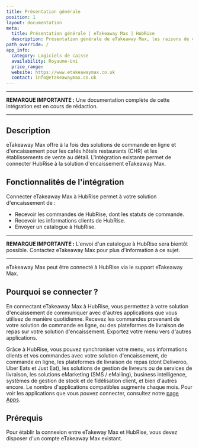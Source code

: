 ```yaml
---
title: Présentation générale
position: 1
layout: documentation
meta:
  title: Présentation générale | eTakeaway Max | HubRise
  description: Présentation générale de eTakeaway Max, les raisons de connecter votre caisse à HubRise et les fonctionnalités de l'intégration avec HubRise.
path_override: /
app_info:
  category: Logiciels de caisse
  availability: Royaume-Uni
  price_range:
  website: https://www.etakeawaymax.co.uk
  contact: info@etakeawaymax.co.uk
---
```


---

**REMARQUE IMPORTANTE :** Une documentation complète de cette intégration est en cours de rédaction.

---

## Description

eTakeaway Max offre à la fois des solutions de commande en ligne et d'encaissement pour les cafés hôtels restaurants (CHR) et les établissements de vente au détail. L'intégration existante permet de connecter HubRise à la solution d'encaissement eTakeaway Max.

## Fonctionnalités de l'intégration

Connecter eTakeaway Max à HubRise permet à votre solution d'encaissement de :

- Recevoir les commandes de HubRise, dont les statuts de commande.
- Recevoir les informations clients de HubRise.
- Envoyer un catalogue à HubRise.

---

**REMARQUE IMPORTANTE :** L'envoi d'un catalogue à HubRise sera bientôt possible. Contactez eTakeaway Max pour plus d'information à ce sujet.

---

eTakeaway Max peut être connecté à HubRise via le support eTakeaway Max.

## Pourquoi se connecter ?

En connectant eTakeaway Max à HubRise, vous permettez à votre solution d'encaissement de communiquer avec d'autres applications que vous utilisez de manière quotidienne. Recevez les commandes provenant de votre solution de commande en ligne, ou des plateformes de livraison de repas sur votre solution d'encaissement. Exportez votre menu vers d'autres applications.

Grâce à HubRise, vous pouvez synchroniser votre menu, vos informations clients et vos commandes avec votre solution d'encaissement, de commande en ligne, les plateformes de livraison de repas (dont Deliveroo, Uber Eats et Just Eat), les solutions de gestion de livreurs ou de services de livraison, les solutions eMarketing (SMS / eMailing), business intelligence, systèmes de gestion de stock et de fidélisation client, et bien d'autres encore. Le nombre d'applications compatibles augmente chaque mois. Pour voir les applications que vous pouvez connecter, consultez notre [page Apps](/apps).

## Prérequis

Pour établir la connexion entre eTakeway Max et HubRise, vous devez disposer d'un compte eTakeaway Max existant.

